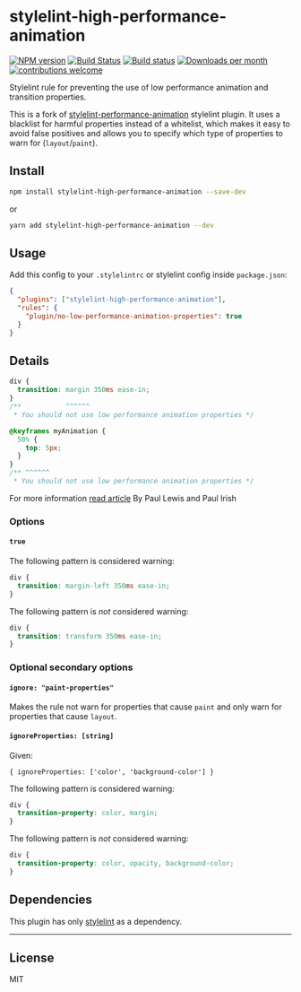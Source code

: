 # stylelint-high-performance-animation

[![NPM version](https://img.shields.io/npm/v/stylelint-high-performance-animation.svg)](https://www.npmjs.com/package/stylelint-high-performance-animation)
[![Build Status](https://travis-ci.org/kristerkari/stylelint-high-performance-animation.svg?branch=master)](https://travis-ci.org/kristerkari/stylelint-high-performance-animation)
[![Build status](https://ci.appveyor.com/api/projects/status/xr64ahlui4cct9ed/branch/master?svg=true)](https://ci.appveyor.com/project/kristerkari/stylelint-high-performance-animation/branch/master)
[![Downloads per month](https://img.shields.io/npm/dm/stylelint-high-performance-animation.svg)](http://npmcharts.com/compare/stylelint-high-performance-animation?periodLength=30)
[![contributions welcome](https://img.shields.io/badge/contributions-welcome-brightgreen.svg?style=flat)](https://egghead.io/courses/how-to-contribute-to-an-open-source-project-on-github)

Stylelint rule for preventing the use of low performance animation and transition properties.

This is a fork of [stylelint-performance-animation](https://github.com/konstantin24121/stylelint-performance-animation) stylelint plugin. It uses a blacklist for harmful properties instead of a whitelist, which makes it easy to avoid false positives and allows you to specify which type of properties to warn for (`layout`/`paint`).

## Install

```sh
npm install stylelint-high-performance-animation --save-dev
```

or

```sh
yarn add stylelint-high-performance-animation --dev
```

## Usage

Add this config to your `.stylelintrc` or stylelint config inside `package.json`:

```json
{
  "plugins": ["stylelint-high-performance-animation"],
  "rules": {
    "plugin/no-low-performance-animation-properties": true
  }
}
```

## Details

```css
div {
  transition: margin 350ms ease-in;
}
/**           ^^^^^^
 * You should not use low performance animation properties */
```

```css
@keyframes myAnimation {
  50% {
    top: 5px;
  }
}
/** ^^^^^^
 * You should not use low performance animation properties */
```

For more information [read article](https://www.html5rocks.com/en/tutorials/speed/high-performance-animations/) By Paul Lewis and Paul Irish

### Options

#### `true`

The following pattern is considered warning:

```css
div {
  transition: margin-left 350ms ease-in;
}
```

The following pattern is _not_ considered warning:

```css
div {
  transition: transform 350ms ease-in;
}
```

### Optional secondary options

#### `ignore: "paint-properties"`

Makes the rule not warn for properties that cause `paint` and only warn for properties that cause `layout`.

#### `ignoreProperties: [string]`

Given:

`{ ignoreProperties: ['color', 'background-color'] }`

The following pattern is considered warning:

```css
div {
  transition-property: color, margin;
}
```

The following pattern is _not_ considered warning:

```css
div {
  transition-property: color, opacity, background-color;
}
```

## Dependencies

This plugin has only [stylelint](https://github.com/stylelint/stylelint) as a dependency.

---

## License

MIT
